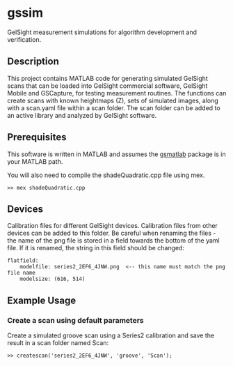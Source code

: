 # gssim
GelSight measurement simulations for algorithm development and verification.

## Description 

This project contains MATLAB code for generating simulated GelSight scans that can be loaded into GelSight commercial software, GelSight Mobile and GSCapture, for testing measurement routines. The functions can create scans with known heightmaps (Z), sets of simulated images, along with a scan.yaml file within a scan folder. The scan folder can be added to an active library and analyzed by GelSight software.

## Prerequisites

This software is written in MATLAB and assumes the [gsmatlab](https://github.com/gelsightinc/gsmatlab) package is in your MATLAB path.

You will also need to compile the shadeQuadratic.cpp file using mex. 
```
>> mex shadeQuadratic.cpp
```

## Devices

Calibration files for different GelSight devices. Calibration files from other
devices can be added to this folder. Be careful when renaming the files - the
name of the png file is stored in a field towards the bottom of the yaml file.
If it is renamed, the string in this field should be changed:
```
flatfield: 
    modelfile: series2_2EF6_4JNW.png  <-- this name must match the png file name
    modelsize: (616, 514)
```

## Example Usage

### Create a scan using default parameters
Create a simulated groove scan using a Series2 calibration and save the result
in a scan folder named Scan:
```
>> createscan('series2_2EF6_4JNW', 'groove', 'Scan');
```


